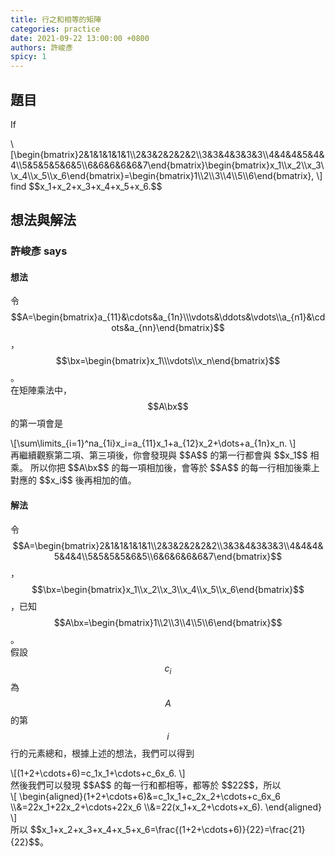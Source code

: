 ```yaml
---
title: 行之和相等的矩陣
categories: practice
date: 2021-09-22 13:00:00 +0800
authors: 許峻彥
spicy: 1
---
```


## 題目

If
<div>\[\begin{bmatrix}2&1&1&1&1&1\\2&3&2&2&2&2\\3&3&4&3&3&3\\4&4&4&5&4&4\\5&5&5&5&6&5\\6&6&6&6&6&7\end{bmatrix}\begin{bmatrix}x_1\\x_2\\x_3\\x_4\\x_5\\x_6\end{bmatrix}=\begin{bmatrix}1\\2\\3\\4\\5\\6\end{bmatrix},
\]</div> find $$x_1+x_2+x_3+x_4+x_5+x_6.$$


## 想法與解法

### 許峻彥 says

#### 想法

令 $$A=\begin{bmatrix}a_{11}&\cdots&a_{1n}\\\vdots&\ddots&\vdots\\a_{n1}&\cdots&a_{nn}\end{bmatrix}$$，$$\bx=\begin{bmatrix}x_1\\\vdots\\x_n\end{bmatrix}$$。  
在矩陣乘法中，$$A\bx$$ 的第一項會是
<div>\[\sum\limits_{i=1}^na_{1i}x_i=a_{11}x_1+a_{12}x_2+\dots+a_{1n}x_n.
\]</div>
再繼續觀察第二項、第三項後，你會發現與 $$A$$ 的第一行都會與 $$x_1$$ 相乘。  
所以你把 $$A\bx$$ 的每一項相加後，會等於 $$A$$ 的每一行相加後乘上對應的 $$x_i$$ 後再相加的值。

#### 解法

令 $$A=\begin{bmatrix}2&1&1&1&1&1\\2&3&2&2&2&2\\3&3&4&3&3&3\\4&4&4&5&4&4\\5&5&5&5&6&5\\6&6&6&6&6&7\end{bmatrix}$$，$$\bx=\begin{bmatrix}x_1\\x_2\\x_3\\x_4\\x_5\\x_6\end{bmatrix}$$，已知 $$A\bx=\begin{bmatrix}1\\2\\3\\4\\5\\6\end{bmatrix}$$。  
假設 $$c_i$$ 為 $$A$$ 的第 $$i$$ 行的元素總和，根據上述的想法，我們可以得到
<div>\[(1+2+\cdots+6)=c_1x_1+\cdots+c_6x_6.
\]</div>
然後我們可以發現 $$A$$ 的每一行和都相等，都等於 $$22$$，所以
<div>\[
\begin{aligned}(1+2+\cdots+6)&=c_1x_1+c_2x_2+\cdots+c_6x_6
\\&=22x_1+22x_2+\cdots+22x_6
\\&=22(x_1+x_2+\cdots+x_6).
\end{aligned}
\]</div>
所以 $$x_1+x_2+x_3+x_4+x_5+x_6=\frac{(1+2+\cdots+6)}{22}=\frac{21}{22}$$。
